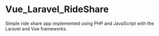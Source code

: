# Vue_Laravel_RideShare
Simple ride share app implemented using PHP and JavaScript with the Laravel and Vue frameworks.
